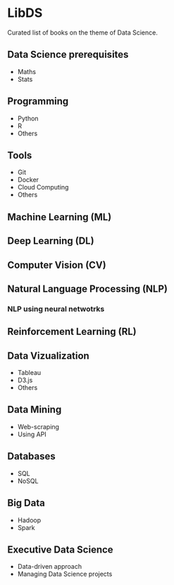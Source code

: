 # LibDS
Curated list of books on the theme of Data Science.

## Data Science prerequisites
* Maths
* Stats

## Programming
* Python
* R
* Others

## Tools
* Git
* Docker
* Cloud Computing
* Others

## Machine Learning (ML)

## Deep Learning (DL)

## Computer Vision (CV)

## Natural Language Processing (NLP)
### NLP using neural netwotrks

## Reinforcement Learning (RL)

## Data Vizualization
* Tableau
* D3.js
* Others

## Data Mining
* Web-scraping
* Using API

## Databases
* SQL
* NoSQL

## Big Data
* Hadoop
* Spark

## Executive Data Science
* Data-driven approach
* Managing Data Science projects
